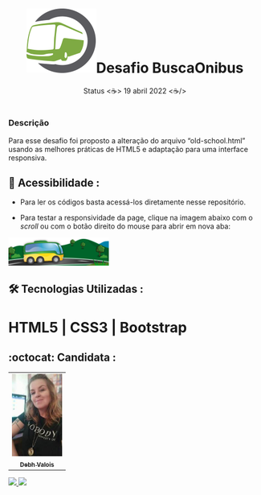 <h1 align="center">
  <img alt="logotipo da empresa" title="desafio" src="./img/logo.png"/>Desafio BuscaOnibus
</h1>
<p align="center"> Status <☕> 19 abril 2022 <☕/></p>

# 
### Descrição
Para esse desafio foi proposto a alteração do arquivo “old-school.html” usando as melhores práticas de HTML5 e adaptação para uma interface responsiva.
## 📁 Acessibilidade :
- Para ler os códigos basta acessá-los diretamente nesse repositório.     

- Para testar a responsividade da page, clique na imagem abaixo com o *scroll* ou com o botão direito do mouse para abrir em nova aba:

<a href="https://debhvalois.github.io/desafio-busca-onibus/" alt="HTML5 Bootstrap" target="_blank" >
  <img src="./img/imageReadme.png" width="200px">
</a>

## :hammer_and_wrench: Tecnologias Utilizadas :
# HTML5 | CSS3 | Bootstrap
## :octocat: Candidata : 
<table>
  <tr>
    <td align="center">
      <a href="#">
        <img src="./img/autora.jpeg" width="100px" alt="Retrato"/><br>
        <sub>
          <b>Debh Valois</b>
        </sub>
      </a>
    </td>
  </tr>
</table>
<a href="https://www.linkedin.com/in/debhvaloispsy/" alt="LinkedIn" target="_blank">
<img src="https://img.shields.io/badge/LinkedIn-%230077B5.svg?&style=flat-square&logo=linkedin&logoColor=white">
</a>
<a href="https://wa.me/message/ONHPRA62USWYK1" alt="WhatsApp" target="_blank">
<img src="https://img.shields.io/badge/-WhatsApp-25d366?style=flat-square&labelColor=25d366&logo=whatsapp&logoColor=white&link=https://wa.me/5584981430120">
</a>